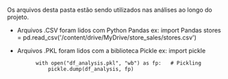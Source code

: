 Os arquivos desta pasta estão sendo utilizados nas análises ao longo do projeto.

- Arquivos .CSV foram lidos com Python Pandas
    ex: 
                import Pandas
            stores = pd.read_csv('/content/drive/MyDrive/store_sales/stores.csv')

- Arquivos .PKL foram lidos com a biblioteca Pickle
    ex: 
                import pickle

            with open("df_analysis.pkl", "wb") as fp:   # Pickling
                pickle.dump(df_analysis, fp)

